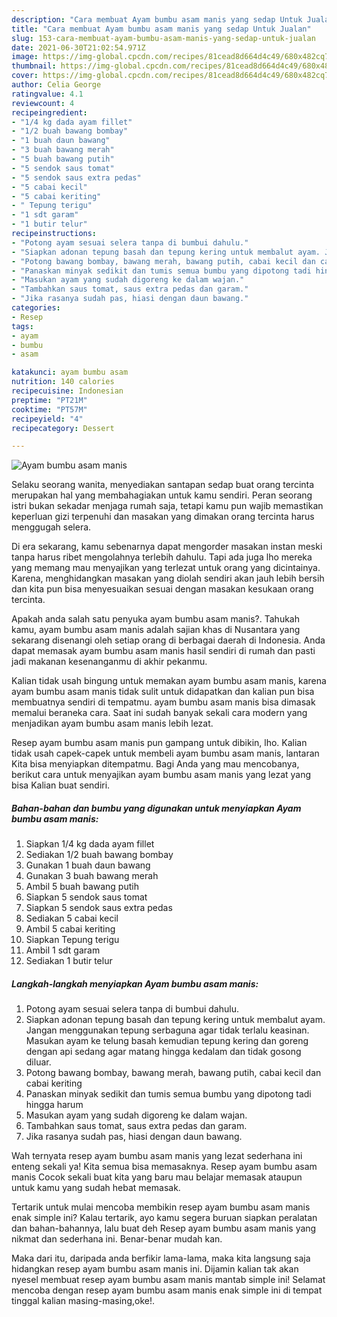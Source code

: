 ```yaml
---
description: "Cara membuat Ayam bumbu asam manis yang sedap Untuk Jualan"
title: "Cara membuat Ayam bumbu asam manis yang sedap Untuk Jualan"
slug: 153-cara-membuat-ayam-bumbu-asam-manis-yang-sedap-untuk-jualan
date: 2021-06-30T21:02:54.971Z
image: https://img-global.cpcdn.com/recipes/81cead8d664d4c49/680x482cq70/ayam-bumbu-asam-manis-foto-resep-utama.jpg
thumbnail: https://img-global.cpcdn.com/recipes/81cead8d664d4c49/680x482cq70/ayam-bumbu-asam-manis-foto-resep-utama.jpg
cover: https://img-global.cpcdn.com/recipes/81cead8d664d4c49/680x482cq70/ayam-bumbu-asam-manis-foto-resep-utama.jpg
author: Celia George
ratingvalue: 4.1
reviewcount: 4
recipeingredient:
- "1/4 kg dada ayam fillet"
- "1/2 buah bawang bombay"
- "1 buah daun bawang"
- "3 buah bawang merah"
- "5 buah bawang putih"
- "5 sendok saus tomat"
- "5 sendok saus extra pedas"
- "5 cabai kecil"
- "5 cabai keriting"
- " Tepung terigu"
- "1 sdt garam"
- "1 butir telur"
recipeinstructions:
- "Potong ayam sesuai selera tanpa di bumbui dahulu."
- "Siapkan adonan tepung basah dan tepung kering untuk membalut ayam. Jangan menggunakan tepung serbaguna agar tidak terlalu keasinan. Masukan ayam ke telung basah kemudian tepung kering dan goreng dengan api sedang agar matang hingga kedalam dan tidak gosong diluar."
- "Potong bawang bombay, bawang merah, bawang putih, cabai kecil dan cabai keriting"
- "Panaskan minyak sedikit dan tumis semua bumbu yang dipotong tadi hingga harum"
- "Masukan ayam yang sudah digoreng ke dalam wajan."
- "Tambahkan saus tomat, saus extra pedas dan garam."
- "Jika rasanya sudah pas, hiasi dengan daun bawang."
categories:
- Resep
tags:
- ayam
- bumbu
- asam

katakunci: ayam bumbu asam 
nutrition: 140 calories
recipecuisine: Indonesian
preptime: "PT21M"
cooktime: "PT57M"
recipeyield: "4"
recipecategory: Dessert

---
```



![Ayam bumbu asam manis](https://img-global.cpcdn.com/recipes/81cead8d664d4c49/680x482cq70/ayam-bumbu-asam-manis-foto-resep-utama.jpg)

Selaku seorang wanita, menyediakan santapan sedap buat orang tercinta merupakan hal yang membahagiakan untuk kamu sendiri. Peran seorang istri bukan sekadar menjaga rumah saja, tetapi kamu pun wajib memastikan keperluan gizi terpenuhi dan masakan yang dimakan orang tercinta harus menggugah selera.

Di era  sekarang, kamu sebenarnya dapat mengorder masakan instan meski tanpa harus ribet mengolahnya terlebih dahulu. Tapi ada juga lho mereka yang memang mau menyajikan yang terlezat untuk orang yang dicintainya. Karena, menghidangkan masakan yang diolah sendiri akan jauh lebih bersih dan kita pun bisa menyesuaikan sesuai dengan masakan kesukaan orang tercinta. 



Apakah anda salah satu penyuka ayam bumbu asam manis?. Tahukah kamu, ayam bumbu asam manis adalah sajian khas di Nusantara yang sekarang disenangi oleh setiap orang di berbagai daerah di Indonesia. Anda dapat memasak ayam bumbu asam manis hasil sendiri di rumah dan pasti jadi makanan kesenanganmu di akhir pekanmu.

Kalian tidak usah bingung untuk memakan ayam bumbu asam manis, karena ayam bumbu asam manis tidak sulit untuk didapatkan dan kalian pun bisa membuatnya sendiri di tempatmu. ayam bumbu asam manis bisa dimasak memalui beraneka cara. Saat ini sudah banyak sekali cara modern yang menjadikan ayam bumbu asam manis lebih lezat.

Resep ayam bumbu asam manis pun gampang untuk dibikin, lho. Kalian tidak usah capek-capek untuk membeli ayam bumbu asam manis, lantaran Kita bisa menyiapkan ditempatmu. Bagi Anda yang mau mencobanya, berikut cara untuk menyajikan ayam bumbu asam manis yang lezat yang bisa Kalian buat sendiri.

<!--inarticleads1-->

##### Bahan-bahan dan bumbu yang digunakan untuk menyiapkan Ayam bumbu asam manis:

1. Siapkan 1/4 kg dada ayam fillet
1. Sediakan 1/2 buah bawang bombay
1. Gunakan 1 buah daun bawang
1. Gunakan 3 buah bawang merah
1. Ambil 5 buah bawang putih
1. Siapkan 5 sendok saus tomat
1. Siapkan 5 sendok saus extra pedas
1. Sediakan 5 cabai kecil
1. Ambil 5 cabai keriting
1. Siapkan  Tepung terigu
1. Ambil 1 sdt garam
1. Sediakan 1 butir telur




<!--inarticleads2-->

##### Langkah-langkah menyiapkan Ayam bumbu asam manis:

1. Potong ayam sesuai selera tanpa di bumbui dahulu.
1. Siapkan adonan tepung basah dan tepung kering untuk membalut ayam. Jangan menggunakan tepung serbaguna agar tidak terlalu keasinan. Masukan ayam ke telung basah kemudian tepung kering dan goreng dengan api sedang agar matang hingga kedalam dan tidak gosong diluar.
1. Potong bawang bombay, bawang merah, bawang putih, cabai kecil dan cabai keriting
1. Panaskan minyak sedikit dan tumis semua bumbu yang dipotong tadi hingga harum
1. Masukan ayam yang sudah digoreng ke dalam wajan.
1. Tambahkan saus tomat, saus extra pedas dan garam.
1. Jika rasanya sudah pas, hiasi dengan daun bawang.




Wah ternyata resep ayam bumbu asam manis yang lezat sederhana ini enteng sekali ya! Kita semua bisa memasaknya. Resep ayam bumbu asam manis Cocok sekali buat kita yang baru mau belajar memasak ataupun untuk kamu yang sudah hebat memasak.

Tertarik untuk mulai mencoba membikin resep ayam bumbu asam manis enak simple ini? Kalau tertarik, ayo kamu segera buruan siapkan peralatan dan bahan-bahannya, lalu buat deh Resep ayam bumbu asam manis yang nikmat dan sederhana ini. Benar-benar mudah kan. 

Maka dari itu, daripada anda berfikir lama-lama, maka kita langsung saja hidangkan resep ayam bumbu asam manis ini. Dijamin kalian tak akan nyesel membuat resep ayam bumbu asam manis mantab simple ini! Selamat mencoba dengan resep ayam bumbu asam manis enak simple ini di tempat tinggal kalian masing-masing,oke!.

